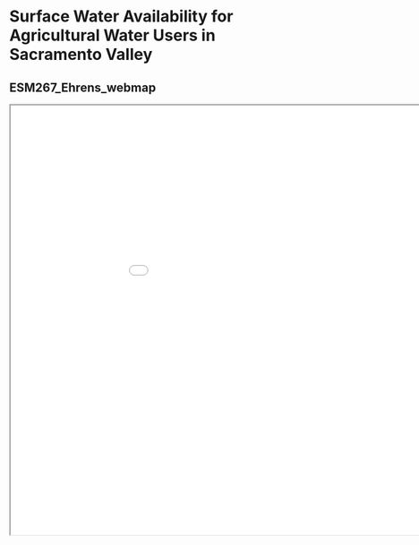 # Surface Water Availability for Agricultural Water Users in Sacramento Valley
## ESM267_Ehrens_webmap

<iframe src="/Users/alexehrens1428/Documents/4_ESM267_Advanced_GIS/qgis2web/ESM267_ehrens_webmap/docs/asst2/index.html" height=768 width=1024></iframe>


